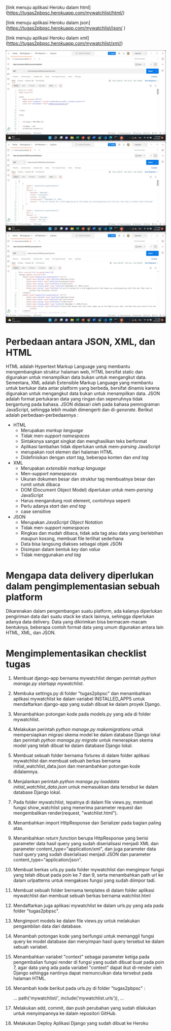 [link menuju aplikasi Heroku dalam html]
(https://tugas2pbpsc.herokuapp.com/mywatchlist/html/) 

[link menuju aplikasi Heroku dalam json]
(https://tugas2pbpsc.herokuapp.com/mywatchlist/json/ )

[link menuju aplikasi Heroku dalam xml]
(https://tugas2pbpsc.herokuapp.com/mywatchlist/xml/)

![screenshot html](assets\html.jpeg)
![screenshot html](assets\json.jpeg)
![screenshot html](assets\xml.jpeg)

# Perbedaan antara JSON, XML, dan HTML

HTML adalah Hypertext Markup Language yang membantu mengembangkan struktur halaman web, HTML bersifat static dan digunakan untuk menampilkan data bukan untuk mengangkut data. Sementara, XML adalah Extensible Markup Language yang membantu untuk bertukar data antar platform yang berbeda, bersifat dinamis karena digunakan untuk mengangkut data bukan untuk menampilkan data. JSON adalah format pertukaran data yang ringan dan sepenuhnya tidak bergantung pada bahasa. JSON didasari oleh pada bahasa pemrograman JavaScript, sehingga lebih mudah dimengerti dan di-*generate*.
Berikut adalah perbedaan-perbedaannya :
- HTML
    - Merupakan *markup language*
    - Tidak men-*support namespaces*
    - Sintaksnya sangat singkat dan menghasilkan teks berformat
    - Aplikasi tambahan tidak diperlukan untuk mem-*parsing* JavaScript
    - <html> merupakan root elemen dari halaman HTML
    - Didefinisikan dengan *start tag*, beberapa konten dan *end tag*
- XML
    - Merupakan *extensible markup language*
    - Men-*support namespaces*
    - Ukuran dokumen besar dan struktur tag membuatnya besar dan rumit untuk dibaca
    - DOM (Document Object Model) diperlukan untuk mem-*parsing* JavaScript
    - Harus mengandung root element, contohnya seperti <note>
    - Perlu adanya *start* dan *end tag*
    - case sensitive
- JSON
    - Merupakan *JavaScript Object Notation*
    - Tidak men-*support namespaces*
    - Ringkas dan mudah dibaca, tidak ada tag atau data yang berlebihan maupun kosong, membuat file terlihat sederhana
    - Data bisa langsung diakses sebagai objek JSON
    - Disimpan dalam bentuk *key* dan *value*
    - Tidak menggunakan *end tag*

# Mengapa data delivery diperlukan dalam pengimplementasian sebuah platform
Dikarenakan dalam pengembangan suatu platform, ada kalanya diperlukan pengiriman data dari suatu stack ke stack lainnya, sehingga diperlukan adanya data delivery. Data yang dikirimkan bisa bermacam-macam bentuknya, beberapa contoh format data yang umum digunakan antara lain HTML, XML, dan JSON. 



# Mengimplementasikan checklist tugas

1. Membuat django-app bernama mywatchlist dengan perintah *python manage.py startapp mywatchlist*.
2. Membuka settings.py di folder "tugas2pbpsc" dan menambahkan aplikasi mywatchlist ke dalam variabel INSTALLED_APPS untuk mendaftarkan django-app yang sudah dibuat ke dalam proyek Django.
3. Menambahkan potongan kode pada models.py yang ada di folder mywatchlist.
4. Melakukan perintah *python manage.py makemigrations* untuk mempersiapkan migrasi skema model ke dalam database Django lokal dan perintah *python manage.py migrate* untuk menerapkan skema model yang telah dibuat ke dalam database Django lokal.
5. Membuat sebuah folder bernama fixtures di dalam folder aplikasi mywatchlist dan membuat sebuah berkas bernama initial_watchlist_data.json dan menambahkan potongan kode didalamnya.
6. Menjalankan perintah *python manage.py loaddata initial_watchlist_data.json* untuk memasukkan data tersebut ke dalam database Django lokal.
7. Pada folder mywatchlist, tepatnya di dalam file views.py, membuat fungsi show_watchlist yang menerima parameter request dan mengembalikan render(request, "watchlist.html").
8. Menambahkan import HttpResponse dan Serializer pada bagian paling atas.
9. Menambahkan *return function* berupa HttpResponse yang berisi parameter data hasil query yang sudah diserialisasi menjadi XML dan parameter content_type="application/xml", dan juga parameter data hasil query yang sudah diserialisasi menjadi JSON dan parameter content_type="application/json".
10. Membuat berkas urls.py pada folder mywatchlist dan mengimpor fungsi yang telah dibuat pada poin ke 7 dan 9, serta menambahkan path url ke dalam urlpatterns untuk mengakses fungsi yang sudah diimpor tadi.
11. Membuat sebuah folder bernama templates di dalam folder aplikasi mywatchlist dan membuat sebuah berkas bernama watchlist.html
12. Mendaftarkan juga aplikasi mywatchlist ke dalam urls.py yang ada pada folder "tugas2pbpsc".
13. Mengimport models ke dalam file views.py untuk melakukan pengambilan data dari database.
14. Menambah potongan kode yang berfungsi untuk memanggil fungsi query ke model database dan menyimpan hasil query tersebut ke dalam sebuah variabel.
15. Menambahkan variabel "context" sebagai parameter ketiga pada pengembalian fungsi render di fungsi yang sudah dibuat buat pada poin 7, agar data yang ada pada variabel "context" dapat ikut di-render oleh Django sehingga nantinya dapat memunculkan data tersebut pada halaman HTML.
16. Menambah kode berikut pada urls.py di folder "tugas2pbpsc" :

    ...
    path('mywatchlist/', include('mywatchlist.urls')),
    ...

17. Melakukan add, commit, dan push perubahan yang sudah dilakukan untuk menyimpannya ke dalam repositori GitHub.
18. Melakukan Deploy Aplikasi Django yang sudah dibuat ke Heroku
